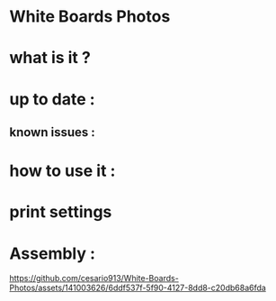 # White Boards Photos

# what is it ?


# up to date :

## known issues :

# how to use it :


# print settings




# Assembly :


https://github.com/cesario913/White-Boards-Photos/assets/141003626/6ddf537f-5f90-4127-8dd8-c20db68a6fda


